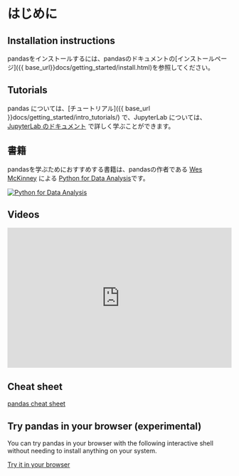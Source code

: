 # はじめに

## Installation instructions

pandasをインストールするには、pandasのドキュメントの[インストールページ]({{ base_url}}docs/getting_started/install.html)を参照してください。

## Tutorials

pandas については、[チュートリアル]({{ base_url }}docs/getting_started/intro_tutorials/) で、JupyterLab については、[JupyterLab のドキュメント](https://jupyterlab.readthedocs.io/en/stable/user/interface.html) で詳しく学ぶことができます。

## 書籍

pandasを学ぶためにおすすめする書籍は、pandasの作者である [Wes McKinney](https://wesmckinney.com/) による [Python for Data Analysis](\[https://amzn.to/3DyLaJc)です。

<a href="https://amzn.to/3DyLaJc">
    <img alt="Python for Data Analysis" src="{{ base_url }}static/img/books/pydata_book.gif"/>
</a>

## Videos

<iframe
  src="https://www.youtube.com/embed/_T8LGqJtuGc"
  style="width: 100%; max-width: 560px; height: 315px;"
  frameborder="0"
  allow="accelerometer; autoplay; encrypted-media; gyroscope; picture-in-picture"
  allowfullscreen
></iframe>

## Cheat sheet

[pandas cheat sheet](https://pandas.pydata.org/Pandas_Cheat_Sheet.pdf)

## Try pandas in your browser (experimental)

You can try pandas in your browser with the following interactive shell
without needing to install anything on your system.

<p>
    <a class="btn btn-primary" href="{{ base_url }}try.html">Try it in your browser</a>
</p>
